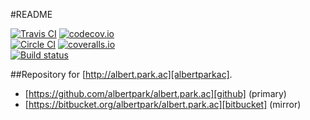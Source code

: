 #README

[![Travis CI](https://secure.travis-ci.org/albertpark/albert.park.ac.png?branch=master)](https://travis-ci.org/albertpark/albert.park.ac)
[![codecov.io](https://codecov.io/github/albertpark/albert.park.ac/coverage.svg?branch=master)](https://codecov.io/github/albertpark/albert.park.ac?branch=master)  
[![Circle CI](https://circleci.com/gh/albertpark/albert.park.ac.svg?branch=master&style=shield)](https://circleci.com/gh/albertpark/albert.park.ac)
[![coveralls.io](https://coveralls.io/repos/albertpark/albert.park.ac/badge.svg?branch=master&service=github)](https://coveralls.io/github/albertpark/albert.park.ac?branch=master)  
[![Build status](https://ci.appveyor.com/api/projects/status/6vv5go81d0c9ona5/branch/master?svg=true)](https://ci.appveyor.com/project/albertpark/albert-park-ac)

##Repository for [http://albert.park.ac][albertparkac].

* [https://github.com/albertpark/albert.park.ac][github] (primary)  
* [https://bitbucket.org/albertpark/albert.park.ac][bitbucket] (mirror)

[github]: https://github.com/albertpark/albert.park.ac
[bitbucket]: https://bitbucket.org/albertpark/albert.park.ac
[albertparkac]: http://albert.park.ac